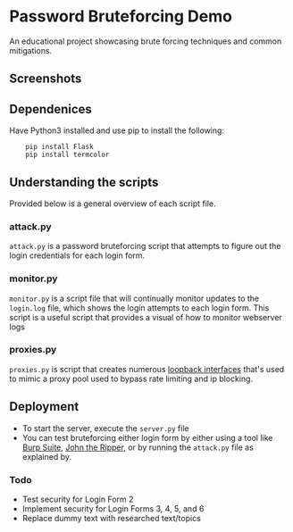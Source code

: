 # Password Bruteforcing Demo

An educational project showcasing brute forcing techniques and common mitigations. 

## Screenshots

## Dependenices

Have Python3 installed and use pip to install the following:
```
    pip install Flask
    pip install termcolor
```

## Understanding the scripts

Provided below is a general overview of each script file.

### attack.py

`attack.py` is a password bruteforcing script that attempts to figure out the login credentials for each login form.

### monitor.py

`monitor.py` is a script file that will continually monitor updates to the `login.log` file, which shows the login attempts to each login form.
This script is a useful script that provides a visual of how to monitor webserver logs

### proxies.py

`proxies.py` is script that creates numerous [loopback interfaces](https://techhub.hpe.com/eginfolib/networking/docs/switches/common/15-18/5998-8158_bog/content/ch06s03.html#:~:text=A%20loopback%20interface%20is%20a,other%20switch%20interface%20is%20up.) that's used to mimic a proxy pool used to bypass
rate limiting and ip blocking.

## Deployment

* To start the server, execute the `server.py` file
* You can test bruteforcing either login form by either using a tool like [Burp Suite](https://portswigger.net/burp), [John the Ripper](https://github.com/openwall/john), or by running the `attack.py` file as explained by.

### Todo
* Test security for Login Form 2
* Implement security for Login Forms 3, 4, 5, and 6
* Replace dummy text with researched text/topics